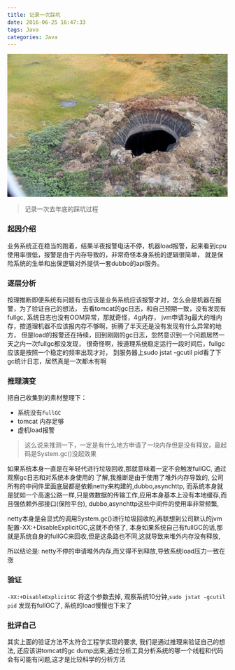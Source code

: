 ```yaml
---
title: 记录一次踩坑
date: 2016-06-25 16:47:33
tags: Java
categories: Java
---
```


![atom](/images/hole.jpg)

> 记录一次去年底的踩坑过程

### 起因介绍
业务系统正在稳当的跑着，结果半夜报警电话不停，机器load报警，起来看到cpu使用率很低，报警是由于内存导致的，非常奇怪本身系统的逻辑很简单，
就是保险系统的生单和出保逻辑对外提供一套dubbo的api服务。

### 逐层分析
按理推断即便系统有问题有也应该是业务系统应该报警才对，怎么会是机器在报警，为了验证自己的想法，
去看tomcat的gc日志，和自己预期一致，没有发现有fullgc, 系统日志也没有OOM异常，那就奇怪，4g内存，
jvm申请3g最大的堆内存，按道理机器不应该报内存不够啊，折腾了半天还是没有发现有什么异常的地方，
但是load的报警还在持续，回到刚刚的gc日志，忽然意识到一个问题居然一天之内一次fullgc都没发现，
很奇怪啊，按道理系统稳定运行一段时间后，fullgc应该是按照一个稳定的频率出现才对，
到服务器上sudo jstat -gcutil pid看了下gc统计日志，居然真是一次都木有啊

### 推理演变
把自己收集到的素材整理下： 

* 系统没有`FullGC`
* tomcat 内存足够
* 虚机load报警

> 这么说来推测一下，一定是有什么地方申请了一块内存但是没有释放，最起码是System.gc()没起效果

如果系统本身一直是在年轻代进行垃圾回收,那就意味着一定不会触发fullGC, 通过观察gc日志和对系统本身使用的
了解,我推断是由于使用了堆外内存导致的, 公司所有的中间件里面底层都是依赖netty来构建的,dubbo,asynchttp,
而系统本身就是犹如一个高速公路一样,只是做数据的传输工作,应用本身基本上没有本地缓存,而且强依赖外部接口(保险平台),
dubbo,asynchttp这些中间件的使用率非常频繁, 

netty本身是会显式的调用System.gc()进行垃圾回收的,再联想到公司默认的jvm配置-XX:+DisableExplicitGC,这就不奇怪了, 
本身如果系统自己有fullGC的话,那就是系统自身的fullGC来回收,但是这条路也不同,这就导致来堆外内存没有释放, 

所以结论是: netty不停的申请堆外内存,而又得不到释放,导致系统load压力一致在涨

### 验证
`-XX:+DisableExplicitGC` 将这个参数去掉, 观察系统10分钟,`sudo jstat -gcutil pid` 发现有fullGC了, 系统的load慢慢也下来了
 
### 批评自己
其实上面的验证方法不太符合工程学实现的要求, 我们是通过推理来验证自己的想法, 还应该讲tomcat的gc dump出来,通过分析工具分析系统的哪一个线程和代码会有可能有问题,这才是比较科学的分析方法


